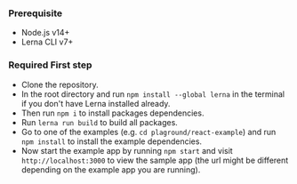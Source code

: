 ### Prerequisite

- Node.js v14+
- Lerna CLI v7+

### Required First step

- Clone the repository.
- In the root directory and run `npm install --global lerna` in the terminal if you don't have Lerna installed already.
- Then run `npm i` to install packages dependencies.
- Run `lerna run build` to build all packages.
- Go to one of the examples (e.g. `cd plaground/react-example`) and run `npm install` to install the example dependencies.
- Now start the example app by running `npm start` and visit `http://localhost:3000` to view the sample app (the url might be different depending on the example app you are running).
